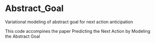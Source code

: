 # Abstract_Goal
Variational modeling of abstract goal for next action anticipation

This code accompines the paper Predicting the Next Action by Modeling the Abstract Goal
